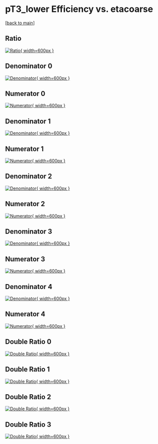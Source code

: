 # pT3_lower Efficiency vs. etacoarse

[[back to main](./)]



## Ratio

[![Ratio](../mtv/var/pT3_lower_base_11_0_eff_etacoarse.png){ width=600px }](../mtv/var/pT3_lower_base_11_0_eff_etacoarse.pdf)

## Denominator 0

[![Denominator](../mtv/den/pT3_lower_base_11_0_eff_etacoarse_den0.png){ width=600px }](../mtv/den/pT3_lower_base_11_0_eff_etacoarse_den0.pdf)

## Numerator 0

[![Numerator](../mtv/num/pT3_lower_base_11_0_eff_etacoarse_num0.png){ width=600px }](../mtv/num/pT3_lower_base_11_0_eff_etacoarse_num0.pdf)

## Denominator 1

[![Denominator](../mtv/den/pT3_lower_base_11_0_eff_etacoarse_den1.png){ width=600px }](../mtv/den/pT3_lower_base_11_0_eff_etacoarse_den1.pdf)

## Numerator 1

[![Numerator](../mtv/num/pT3_lower_base_11_0_eff_etacoarse_num1.png){ width=600px }](../mtv/num/pT3_lower_base_11_0_eff_etacoarse_num1.pdf)

## Denominator 2

[![Denominator](../mtv/den/pT3_lower_base_11_0_eff_etacoarse_den2.png){ width=600px }](../mtv/den/pT3_lower_base_11_0_eff_etacoarse_den2.pdf)

## Numerator 2

[![Numerator](../mtv/num/pT3_lower_base_11_0_eff_etacoarse_num2.png){ width=600px }](../mtv/num/pT3_lower_base_11_0_eff_etacoarse_num2.pdf)

## Denominator 3

[![Denominator](../mtv/den/pT3_lower_base_11_0_eff_etacoarse_den3.png){ width=600px }](../mtv/den/pT3_lower_base_11_0_eff_etacoarse_den3.pdf)

## Numerator 3

[![Numerator](../mtv/num/pT3_lower_base_11_0_eff_etacoarse_num3.png){ width=600px }](../mtv/num/pT3_lower_base_11_0_eff_etacoarse_num3.pdf)

## Denominator 4

[![Denominator](../mtv/den/pT3_lower_base_11_0_eff_etacoarse_den4.png){ width=600px }](../mtv/den/pT3_lower_base_11_0_eff_etacoarse_den4.pdf)

## Numerator 4

[![Numerator](../mtv/num/pT3_lower_base_11_0_eff_etacoarse_num4.png){ width=600px }](../mtv/num/pT3_lower_base_11_0_eff_etacoarse_num4.pdf)

## Double Ratio 0

[![Double Ratio](../mtv/ratio/pT3_lower_base_11_0_eff_etacoarse_ratio0.png){ width=600px }](../mtv/ratio/pT3_lower_base_11_0_eff_etacoarse_ratio0.pdf)

## Double Ratio 1

[![Double Ratio](../mtv/ratio/pT3_lower_base_11_0_eff_etacoarse_ratio1.png){ width=600px }](../mtv/ratio/pT3_lower_base_11_0_eff_etacoarse_ratio1.pdf)

## Double Ratio 2

[![Double Ratio](../mtv/ratio/pT3_lower_base_11_0_eff_etacoarse_ratio2.png){ width=600px }](../mtv/ratio/pT3_lower_base_11_0_eff_etacoarse_ratio2.pdf)

## Double Ratio 3

[![Double Ratio](../mtv/ratio/pT3_lower_base_11_0_eff_etacoarse_ratio3.png){ width=600px }](../mtv/ratio/pT3_lower_base_11_0_eff_etacoarse_ratio3.pdf)

